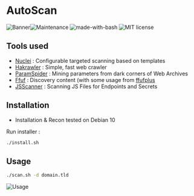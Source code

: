 # AutoScan
![Banner](https://zupimages.net/up/20/16/xkuf.png)![Maintenance](https://img.shields.io/badge/Maintained%3F-yes-green.svg) ![made-with-bash](https://img.shields.io/badge/Made%20with-Bash-1f425f.svg)  ![MIT license](https://img.shields.io/badge/License-MIT-blue.svg)

## Tools used
- [Nuclei](https://github.com/projectdiscovery/nuclei) : Configurable targeted scanning based on templates
- [Hakrawler](https://github.com/hakluke/hakrawler) : Simple, fast web crawler
- [ParamSpider](https://github.com/devanshbatham/ParamSpider) : Mining parameters from dark corners of Web Archives
- [Ffuf](https://github.com/ffuf/ffuf) : Discovery content (with some usage from [ffufplus](https://github.com/dark-warlord14/ffufplus)
- [JSScanner](https://github.com/dark-warlord14/JSScanner) : Scanning JS Files for Endpoints and Secrets

## Installation
- Installation & Recon tested on Debian 10

Run installer :
```bash
./install.sh
```

## Usage

```bash
./scan.sh -d domain.tld
```
![Usage](https://zupimages.net/up/20/16/rf43.png)